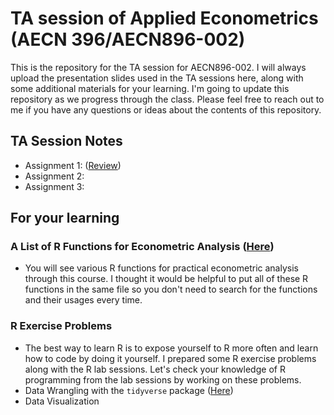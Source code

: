 # TA session of Applied Econometrics (AECN 396/AECN896-002)

This is the repository for the TA session for AECN896-002. I will always upload the presentation slides used in the TA sessions here, along with some additional materials for your learning. I'm going to update this repository as we progress through the class. Please feel free to reach out to me if you have any questions or ideas about the contents of this repository.


## TA Session Notes
+ Assignment 1: ([Review](https://shunkei3.github.io/Applied_Econometrics_TA/Assignment_1/Review1_slides.html))
+ Assignment 2:
+ Assignment 3:


## For your learning

<!-- ### Coure Overview ([Here](https://shunkei3.github.io/Applied_Econometrics_TA/Appendix/Overview.html))
+ Sometimes, it is good to look at the big picture--review what we have learned so far. I listed the main topics of each lecture. You can use this to check your understanding of the materials.  -->

### A List of R Functions for Econometric Analysis ([Here](https://shunkei3.github.io/Applied_Econometrics_TA/Appendix/ls_CodesForRegression.html))
+ You will see various R functions for practical econometric analysis through this course. I thought it would be helpful to put all of these R functions in the same file so you don't need to search for the functions and their usages every time. 


### R Exercise Problems
+ The best way to learn R is to expose yourself to R more often and learn how to code by doing it yourself. I prepared some R exercise problems along with the R lab sessions. Let's check your knowledge of R programming from the lab sessions by working on these problems. 
+ Data Wrangling with the `tidyverse` package ([Here](https://shunkei3.github.io/Applied_Econometrics_TA/R-Exercise/1-DataWrangling.html))
+ Data Visualization



